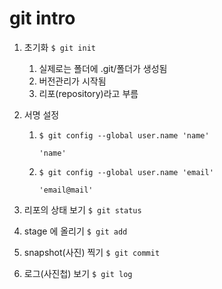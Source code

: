# git intro

1. 초기화 ```$ git init```

   1.  실제로는 폴더에 .git/폴더가 생성됨
   2.  버전관리가 시작됨
   3.  리포(repository)라고 부름

2. 서명 설정

   1. ```$ git config --global user.name 'name'```

      ```'name'```

   2. ```$ git config --global user.name 'email'```

      ```'email@mail'```

      

3. 리포의 상태 보기 ```$ git status```

4. stage 에 올리기 ```$ git add```

5. snapshot(사진) 찍기 ```$ git commit```

6. 로그(사진첩) 보기 ```$ git log```

